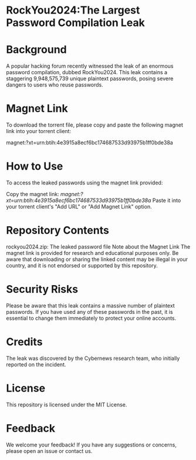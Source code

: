 # RockYou2024:The Largest Password Compilation Leak

# Background
A popular hacking forum recently witnessed the leak of an enormous password compilation, dubbed RockYou2024. This leak contains a staggering 9,948,575,739 unique plaintext passwords, posing severe dangers to users who reuse passwords.

# Magnet Link
To download the torrent file, please copy and paste the following magnet link into your torrent client:

magnet:?xt=urn:btih:4e3915a8ecf6bc174687533d93975b1ff0bde38a

# How to Use
To access the leaked passwords using the magnet link provided:

Copy the magnet link: *magnet:?xt=urn:btih:4e3915a8ecf6bc174687533d93975b1ff0bde38a*
Paste it into your torrent client's "Add URL" or "Add Magnet Link" option.
# Repository Contents
rockyou2024.zip: The leaked password file
Note about the Magnet Link
The magnet link is provided for research and educational purposes only. Be aware that downloading or sharing the linked content may be illegal in your country, and it is not endorsed or supported by this repository.

# Security Risks
Please be aware that this leak contains a massive number of plaintext passwords. If you have used any of these passwords in the past, it is essential to change them immediately to protect your online accounts.

# Credits
The leak was discovered by the Cybernews research team, who initially reported on the incident.

# License
This repository is licensed under the MIT License.

# Feedback
We welcome your feedback! If you have any suggestions or concerns, please open an issue or contact us.

